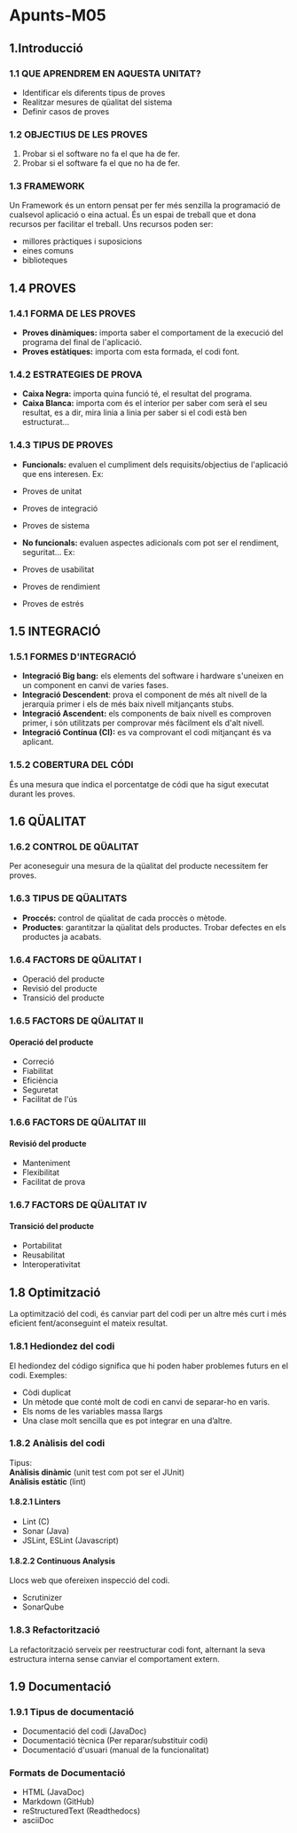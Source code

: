 # Apunts-M05
## 1.Introducció
### 1.1 QUE APRENDREM EN AQUESTA UNITAT?
- Identificar els diferents tipus de proves
- Realitzar mesures de qüalitat del sistema
- Definir casos de proves

### 1.2 OBJECTIUS DE LES PROVES
1. Probar si el software no fa el que ha de fer.
2. Probar si el software fa el que no ha de fer.

### 1.3 FRAMEWORK
Un Framework és un entorn pensat per fer més senzilla la programació de cualsevol aplicació o eina actual. És un espai de treball que et dona recursos per facilitar el treball.
Uns recursos poden ser:
- millores pràctiques i suposicions
- eines comuns
- biblioteques
## 1.4 PROVES
### 1.4.1 FORMA DE LES PROVES
- **Proves dinàmiques:** importa saber el comportament de la execució del programa del final de l'aplicació.
- **Proves estàtiques:** importa com esta formada, el codi font.

### 1.4.2 ESTRATEGIES DE PROVA
- **Caixa Negra:** importa quina funció té, el resultat del programa.
- **Caixa Blanca:** importa com és el interior per saber com serà el seu resultat, es a dir, mira linia a linia per saber si el codi està ben estructurat...

### 1.4.3 TIPUS DE PROVES
- **Funcionals:** evaluen el cumpliment dels requisits/objectius de l'aplicació que ens interesen.
Ex:   
- Proves de unitat  
- Proves de integració  
- Proves de sistema  

- **No funcionals:** evaluen aspectes adicionals com pot ser el rendiment, seguritat...
Ex:  
- Proves de usabilitat  
- Proves de rendimient  
- Proves de estrés  

## 1.5 INTEGRACIÓ
### 1.5.1 FORMES D'INTEGRACIÓ
- **Integració Big bang:** els elements del software i hardware s'uneixen en un component en canvi de varies fases.  
- **Integració Descendent**: prova el component de més alt nivell de la jerarquía primer i els de més baix nivell mitjançants stubs.
- **Integració Ascendent:** els components de baix nivell es comproven primer, i són utilitzats per comprovar més fàcilment els d'alt nivell.
- **Integració Contínua (CI):** es va comprovant el codi mitjançant és va aplicant.

### 1.5.2 COBERTURA DEL CÓDI
És una mesura que indica el porcentatge de códi que ha sigut executat durant les proves.

## 1.6 QÜALITAT
### 1.6.2 CONTROL DE QÜALITAT
Per aconeseguir una mesura de la qüalitat del producte necessitem fer proves.
### 1.6.3 TIPUS DE QÜALITATS
- **Proccés:** control de qüalitat de cada proccès o mètode.  
- **Productes**: garantitzar la qüalitat dels productes. Trobar defectes en els productes ja acabats.
### 1.6.4 FACTORS DE QÜALITAT I
- Operació del producte
- Revisió del producte
- Transició del producte
### 1.6.5 FACTORS DE QÜALITAT II
#### Operació del producte
- Correció
- Fiabilitat
- Eficiència
- Seguretat
- Facilitat de l'ús
### 1.6.6 FACTORS DE QÜALITAT III
#### Revisió del producte
- Manteniment
- Flexibilitat
- Facilitat de prova
### 1.6.7 FACTORS DE QÜALITAT IV
#### Transició del producte
- Portabilitat
- Reusabilitat
- Interoperativitat

## 1.8 Optimització
La optimització del codi, és canviar part del codi per un altre més curt i més eficient fent/aconseguint el mateix resultat.

### 1.8.1 Hediondez del codi
El hediondez del código significa que hi poden haber problemes futurs en el codi.
Exemples:
- Còdi duplicat
- Un mètode que conté molt de codi en canvi de separar-ho en varis.
- Els noms de les variables massa llargs
- Una clase molt sencilla que es pot integrar en una d’altre.

### 1.8.2 Anàlisis del codi
Tipus:  
**Anàlisis dinàmic** (unit test com pot ser el JUnit)  
**Anàlisis estàtic** (lint)  

#### 1.8.2.1 Linters
- Lint (C)
- Sonar (Java)
- JSLint, ESLint (Javascript)

#### 1.8.2.2 Continuous Analysis
Llocs web que ofereixen inspecció del codi.
- Scrutinizer
- SonarQube

### 1.8.3 Refactorització
La refactorització serveix per reestructurar codi font, alternant la seva estructura interna sense canviar el comportament extern.

## 1.9 Documentació
### 1.9.1 Tipus de documentació
- Documentació del codi (JavaDoc)
- Documentació tècnica (Per reparar/substituir codi)
- Documentació d'usuari (manual de la funcionalitat)

### Formats de Documentació
- HTML (JavaDoc)
- Markdown (GitHub)
- reStructuredText (Readthedocs)
- asciiDoc
